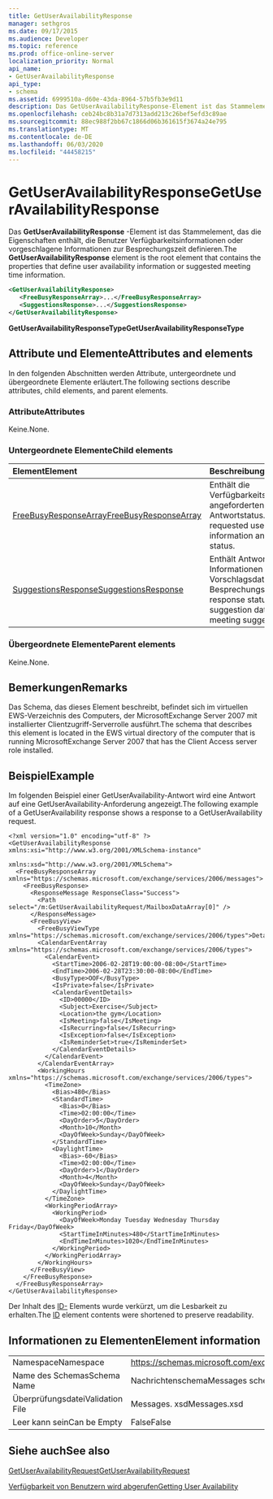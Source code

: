 ```yaml
---
title: GetUserAvailabilityResponse
manager: sethgros
ms.date: 09/17/2015
ms.audience: Developer
ms.topic: reference
ms.prod: office-online-server
localization_priority: Normal
api_name:
- GetUserAvailabilityResponse
api_type:
- schema
ms.assetid: 6999510a-d60e-43da-8964-57b5fb3e9d11
description: Das GetUserAvailabilityResponse-Element ist das Stammelement, das die Eigenschaften enthält, die Benutzer Verfügbarkeitsinformationen oder vorgeschlagene Informationen zur Besprechungszeit definieren.
ms.openlocfilehash: ceb24bc8b31a7d7313add213c26bef5efd3c89ae
ms.sourcegitcommit: 88ec988f2bb67c1866d06b361615f3674a24e795
ms.translationtype: MT
ms.contentlocale: de-DE
ms.lasthandoff: 06/03/2020
ms.locfileid: "44458215"
---
```

# <a name="getuseravailabilityresponse"></a><span data-ttu-id="7ffe5-103">GetUserAvailabilityResponse</span><span class="sxs-lookup"><span data-stu-id="7ffe5-103">GetUserAvailabilityResponse</span></span>

<span data-ttu-id="7ffe5-104">Das **GetUserAvailabilityResponse** -Element ist das Stammelement, das die Eigenschaften enthält, die Benutzer Verfügbarkeitsinformationen oder vorgeschlagene Informationen zur Besprechungszeit definieren.</span><span class="sxs-lookup"><span data-stu-id="7ffe5-104">The **GetUserAvailabilityResponse** element is the root element that contains the properties that define user availability information or suggested meeting time information.</span></span> 
  
```xml
<GetUserAvailabilityResponse>
   <FreeBusyResponseArray>...</FreeBusyResponseArray>
   <SuggestionsResponse>...</SuggestionsResponse>
</GetUserAvailabilityResponse>
```

 <span data-ttu-id="7ffe5-105">**GetUserAvailabilityResponseType**</span><span class="sxs-lookup"><span data-stu-id="7ffe5-105">**GetUserAvailabilityResponseType**</span></span>
## <a name="attributes-and-elements"></a><span data-ttu-id="7ffe5-106">Attribute und Elemente</span><span class="sxs-lookup"><span data-stu-id="7ffe5-106">Attributes and elements</span></span>

<span data-ttu-id="7ffe5-107">In den folgenden Abschnitten werden Attribute, untergeordnete und übergeordnete Elemente erläutert.</span><span class="sxs-lookup"><span data-stu-id="7ffe5-107">The following sections describe attributes, child elements, and parent elements.</span></span>
  
### <a name="attributes"></a><span data-ttu-id="7ffe5-108">Attribute</span><span class="sxs-lookup"><span data-stu-id="7ffe5-108">Attributes</span></span>

<span data-ttu-id="7ffe5-109">Keine.</span><span class="sxs-lookup"><span data-stu-id="7ffe5-109">None.</span></span>
  
### <a name="child-elements"></a><span data-ttu-id="7ffe5-110">Untergeordnete Elemente</span><span class="sxs-lookup"><span data-stu-id="7ffe5-110">Child elements</span></span>

|<span data-ttu-id="7ffe5-111">**Element**</span><span class="sxs-lookup"><span data-stu-id="7ffe5-111">**Element**</span></span>|<span data-ttu-id="7ffe5-112">**Beschreibung**</span><span class="sxs-lookup"><span data-stu-id="7ffe5-112">**Description**</span></span>|
|:-----|:-----|
|[<span data-ttu-id="7ffe5-113">FreeBusyResponseArray</span><span class="sxs-lookup"><span data-stu-id="7ffe5-113">FreeBusyResponseArray</span></span>](freebusyresponsearray.md) <br/> |<span data-ttu-id="7ffe5-114">Enthält die Verfügbarkeitsinformationen der angeforderten Benutzer und den Antwortstatus.</span><span class="sxs-lookup"><span data-stu-id="7ffe5-114">Contains the requested users' availability information and the response status.</span></span>  <br/> |
|[<span data-ttu-id="7ffe5-115">SuggestionsResponse</span><span class="sxs-lookup"><span data-stu-id="7ffe5-115">SuggestionsResponse</span></span>](suggestionsresponse.md) <br/> |<span data-ttu-id="7ffe5-116">Enthält Antwortstatus Informationen und Vorschlagsdaten für angeforderte Besprechungsvorschläge.</span><span class="sxs-lookup"><span data-stu-id="7ffe5-116">Contains response status information and suggestion data for requested meeting suggestions.</span></span>  <br/> |
   
### <a name="parent-elements"></a><span data-ttu-id="7ffe5-117">Übergeordnete Elemente</span><span class="sxs-lookup"><span data-stu-id="7ffe5-117">Parent elements</span></span>

<span data-ttu-id="7ffe5-118">Keine.</span><span class="sxs-lookup"><span data-stu-id="7ffe5-118">None.</span></span>
  
## <a name="remarks"></a><span data-ttu-id="7ffe5-119">Bemerkungen</span><span class="sxs-lookup"><span data-stu-id="7ffe5-119">Remarks</span></span>

<span data-ttu-id="7ffe5-120">Das Schema, das dieses Element beschreibt, befindet sich im virtuellen EWS-Verzeichnis des Computers, der MicrosoftExchange Server 2007 mit installierter Clientzugriff-Serverrolle ausführt.</span><span class="sxs-lookup"><span data-stu-id="7ffe5-120">The schema that describes this element is located in the EWS virtual directory of the computer that is running MicrosoftExchange Server 2007 that has the Client Access server role installed.</span></span>
  
## <a name="example"></a><span data-ttu-id="7ffe5-121">Beispiel</span><span class="sxs-lookup"><span data-stu-id="7ffe5-121">Example</span></span>

<span data-ttu-id="7ffe5-122">Im folgenden Beispiel einer GetUserAvailability-Antwort wird eine Antwort auf eine GetUserAvailability-Anforderung angezeigt.</span><span class="sxs-lookup"><span data-stu-id="7ffe5-122">The following example of a GetUserAvailability response shows a response to a GetUserAvailability request.</span></span>
  
```
<?xml version="1.0" encoding="utf-8" ?>
<GetUserAvailabilityResponse xmlns:xsi="http://www.w3.org/2001/XMLSchema-instance"
                             xmlns:xsd="http://www.w3.org/2001/XMLSchema">
  <FreeBusyResponseArray xmlns="https://schemas.microsoft.com/exchange/services/2006/messages">
    <FreeBusyResponse>
      <ResponseMessage ResponseClass="Success">
        <Path select="/m:GetUserAvailabilityRequest/MailboxDataArray[0]" />
      </ResponseMessage>
      <FreeBusyView>
        <FreeBusyViewType xmlns="https://schemas.microsoft.com/exchange/services/2006/types">Detailed</FreeBusyViewType>
        <CalendarEventArray xmlns="https://schemas.microsoft.com/exchange/services/2006/types">
          <CalendarEvent>
            <StartTime>2006-02-28T19:00:00-08:00</StartTime>
            <EndTime>2006-02-28T23:30:00-08:00</EndTime>
            <BusyType>OOF</BusyType>
            <IsPrivate>false</IsPrivate>
            <CalendarEventDetails>
              <ID>00000</ID>
              <Subject>Exercise</Subject>
              <Location>the gym</Location>
              <IsMeeting>false</IsMeeting>
              <IsRecurring>false</IsRecurring>
              <IsException>false</IsException>
              <IsReminderSet>true</IsReminderSet>
            </CalendarEventDetails>
          </CalendarEvent>
        </CalendarEventArray>
        <WorkingHours xmlns="https://schemas.microsoft.com/exchange/services/2006/types">
          <TimeZone>
            <Bias>480</Bias>
            <StandardTime>
              <Bias>0</Bias>
              <Time>02:00:00</Time>
              <DayOrder>5</DayOrder>
              <Month>10</Month>
              <DayOfWeek>Sunday</DayOfWeek>
            </StandardTime>
            <DaylightTime>
              <Bias>-60</Bias>
              <Time>02:00:00</Time>
              <DayOrder>1</DayOrder>
              <Month>4</Month>
              <DayOfWeek>Sunday</DayOfWeek>
            </DaylightTime>
          </TimeZone>
          <WorkingPeriodArray>
            <WorkingPeriod>
              <DayOfWeek>Monday Tuesday Wednesday Thursday Friday</DayOfWeek>
              <StartTimeInMinutes>480</StartTimeInMinutes>
              <EndTimeInMinutes>1020</EndTimeInMinutes>
            </WorkingPeriod>
          </WorkingPeriodArray>
        </WorkingHours>
      </FreeBusyView>
    </FreeBusyResponse>
  </FreeBusyResponseArray>
</GetUserAvailabilityResponse>
```

<span data-ttu-id="7ffe5-123">Der Inhalt des [ID-](id.md) Elements wurde verkürzt, um die Lesbarkeit zu erhalten.</span><span class="sxs-lookup"><span data-stu-id="7ffe5-123">The [ID](id.md) element contents were shortened to preserve readability.</span></span> 
  
## <a name="element-information"></a><span data-ttu-id="7ffe5-124">Informationen zu Elementen</span><span class="sxs-lookup"><span data-stu-id="7ffe5-124">Element information</span></span>

|||
|:-----|:-----|
|<span data-ttu-id="7ffe5-125">Namespace</span><span class="sxs-lookup"><span data-stu-id="7ffe5-125">Namespace</span></span>  <br/> |https://schemas.microsoft.com/exchange/services/2006/messages  <br/> |
|<span data-ttu-id="7ffe5-126">Name des Schemas</span><span class="sxs-lookup"><span data-stu-id="7ffe5-126">Schema Name</span></span>  <br/> |<span data-ttu-id="7ffe5-127">Nachrichtenschema</span><span class="sxs-lookup"><span data-stu-id="7ffe5-127">Messages schema</span></span>  <br/> |
|<span data-ttu-id="7ffe5-128">Überprüfungsdatei</span><span class="sxs-lookup"><span data-stu-id="7ffe5-128">Validation File</span></span>  <br/> |<span data-ttu-id="7ffe5-129">Messages. xsd</span><span class="sxs-lookup"><span data-stu-id="7ffe5-129">Messages.xsd</span></span>  <br/> |
|<span data-ttu-id="7ffe5-130">Leer kann sein</span><span class="sxs-lookup"><span data-stu-id="7ffe5-130">Can be Empty</span></span>  <br/> |<span data-ttu-id="7ffe5-131">False</span><span class="sxs-lookup"><span data-stu-id="7ffe5-131">False</span></span>  <br/> |
   
## <a name="see-also"></a><span data-ttu-id="7ffe5-132">Siehe auch</span><span class="sxs-lookup"><span data-stu-id="7ffe5-132">See also</span></span>



[<span data-ttu-id="7ffe5-133">GetUserAvailabilityRequest</span><span class="sxs-lookup"><span data-stu-id="7ffe5-133">GetUserAvailabilityRequest</span></span>](getuseravailabilityrequest.md)


[<span data-ttu-id="7ffe5-134">Verfügbarkeit von Benutzern wird abgerufen</span><span class="sxs-lookup"><span data-stu-id="7ffe5-134">Getting User Availability</span></span>](https://msdn.microsoft.com/library/d4133fcb-9b0f-4e6b-aadf-a389da83516a%28Office.15%29.aspx)

